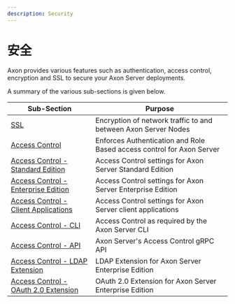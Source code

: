 ```yaml
---
description: Security
---
```


# 安全

Axon provides various features such as authentication, access control, encryption and SSL to secure your Axon Server deployments.

A summary of the various sub-sections is given below.

| Sub-Section                                                       | Purpose                                                               |
| ----------------------------------------------------------------- | --------------------------------------------------------------------- |
| [SSL](ssl.md)                                                     | Encryption of network traffic to and between Axon Server Nodes        |
| [Access Control](access-control.md)                               | Enforces Authentication and Role Based access control for Axon Server |
| [Access Control - Standard Edition](access-control-se.md)         | Access Control settings for Axon Server Standard Edition              |
| [Access Control - Enterprise Edition](access-control-ee.md)       | Access Control settings for Axon Server Enterprise Edition            |
| [Access Control - Client Applications](access-control-clients.md) | Access Control settings for Axon Server client applications           |
| [Access Control - CLI](access-control-cli.md)                     | Access Control as required by the Axon Server CLI                     |
| [Access Control - API](access-control-api.md)                     | Axon Server's Access Control gRPC API                                 |
| [Access Control - LDAP Extension](access-control-ldap.md)         | LDAP Extension for Axon Server Enterprise Edition                     |
| [Access Control - OAuth 2.0 Extension](access-control-oauth2.md)  | OAuth 2.0 Extension for Axon Server Enterprise Edition                |
